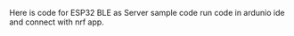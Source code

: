 Here is code for ESP32 BLE as Server sample code 
run code in ardunio ide and connect with nrf app.
